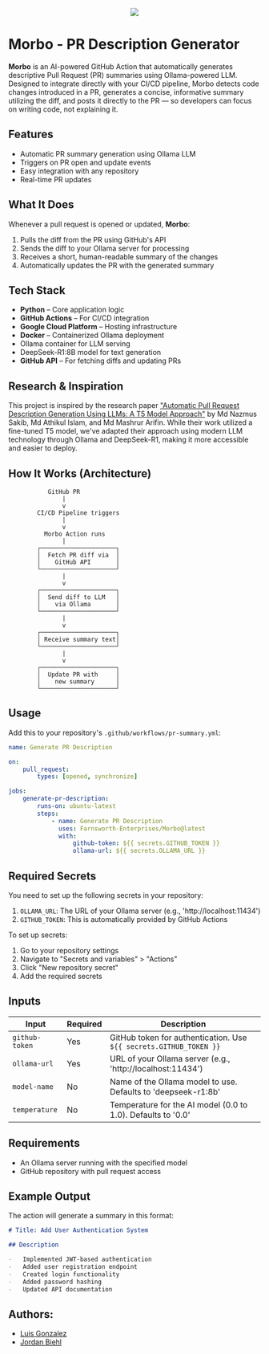 <p align="center">
  <img src="https://michaelgmunz.com/wp-content/uploads/2016/09/morbo-doom.png">
</p>

# Morbo - PR Description Generator

**Morbo** is an AI-powered GitHub Action that automatically generates descriptive Pull Request (PR) summaries using Ollama-powered LLM. Designed to integrate directly with your CI/CD pipeline, Morbo detects code changes introduced in a PR, generates a concise, informative summary utilizing the diff, and posts it directly to the PR — so developers can focus on writing code, not explaining it.

## Features

-   Automatic PR summary generation using Ollama LLM
-   Triggers on PR open and update events
-   Easy integration with any repository
-   Real-time PR updates

## What It Does

Whenever a pull request is opened or updated, **Morbo**:

1. Pulls the diff from the PR using GitHub's API
2. Sends the diff to your Ollama server for processing
3. Receives a short, human-readable summary of the changes
4. Automatically updates the PR with the generated summary

## Tech Stack

-   **Python** – Core application logic
-   **GitHub Actions** – For CI/CD integration
-   **Google Cloud Platform** – Hosting infrastructure
-   **Docker** – Containerized Ollama deployment
-   Ollama container for LLM serving
-   DeepSeek-R1:8B model for text generation
-   **GitHub API** – For fetching diffs and updating PRs

## Research & Inspiration

This project is inspired by the research paper ["Automatic Pull Request Description Generation Using LLMs: A T5 Model Approach"](https://arxiv.org/abs/2408.00921) by Md Nazmus Sakib, Md Athikul Islam, and Md Mashrur Arifin. While their work utilized a fine-tuned T5 model, we've adapted their approach using modern LLM technology through Ollama and DeepSeek-R1, making it more accessible and easier to deploy.

## How It Works (Architecture)

```plaintext
           GitHub PR
               |
               v
        CI/CD Pipeline triggers
               |
               v
          Morbo Action runs
               |
        ┌─────────────────────┐
        │  Fetch PR diff via  │
        │    GitHub API       │
        └─────────────────────┘
               |
               v
        ┌─────────────────────┐
        │  Send diff to LLM   │
        │    via Ollama       │
        └─────────────────────┘
               |
               v
        ┌─────────────────────┐
        │ Receive summary text│
        └─────────────────────┘
               |
               v
        ┌─────────────────────┐
        │  Update PR with     │
        │    new summary      │
        └─────────────────────┘
```

## Usage

Add this to your repository's `.github/workflows/pr-summary.yml`:

```yaml
name: Generate PR Description

on:
    pull_request:
        types: [opened, synchronize]

jobs:
    generate-pr-description:
        runs-on: ubuntu-latest
        steps:
            - name: Generate PR Description
              uses: Farnsworth-Enterprises/Morbo@latest
              with:
                  github-token: ${{ secrets.GITHUB_TOKEN }}
                  ollama-url: ${{ secrets.OLLAMA_URL }}
```

## Required Secrets

You need to set up the following secrets in your repository:

1. `OLLAMA_URL`: The URL of your Ollama server (e.g., 'http://localhost:11434')
2. `GITHUB_TOKEN`: This is automatically provided by GitHub Actions

To set up secrets:

1. Go to your repository settings
2. Navigate to "Secrets and variables" > "Actions"
3. Click "New repository secret"
4. Add the required secrets

## Inputs

| Input          | Required | Description                                                        |
| -------------- | -------- | ------------------------------------------------------------------ |
| `github-token` | Yes      | GitHub token for authentication. Use `${{ secrets.GITHUB_TOKEN }}` |
| `ollama-url`   | Yes      | URL of your Ollama server (e.g., 'http://localhost:11434')         |
| `model-name`   | No       | Name of the Ollama model to use. Defaults to 'deepseek-r1:8b'      |
| `temperature`  | No       | Temperature for the AI model (0.0 to 1.0). Defaults to '0.0'       |

## Requirements

-   An Ollama server running with the specified model
-   GitHub repository with pull request access

## Example Output

The action will generate a summary in this format:

```markdown
# Title: Add User Authentication System

## Description

-   Implemented JWT-based authentication
-   Added user registration endpoint
-   Created login functionality
-   Added password hashing
-   Updated API documentation
```

## Authors:

- [Luis Gonzalez](https://github.com/zluigon)
- [Jordan Biehl](https://github.com/jbiehl88)
